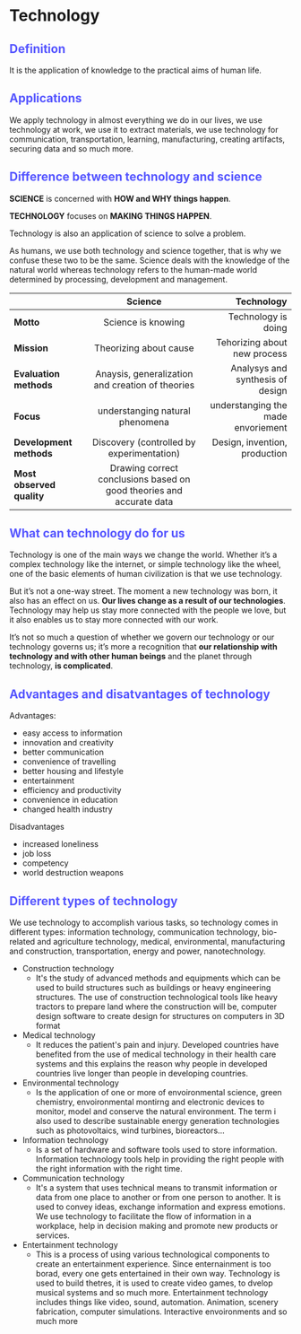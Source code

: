 # Technology

## <span style="color:#5555ff">Definition</span>
It is the application of knowledge to the practical aims of human life.

## <span style="color:#5555ff">Applications</span>
We apply technology in almost everything we do in our lives, we use technology at work, we use it to extract materials, we use technology for communication, transportation, learning, manufacturing, creating artifacts, securing data and so much more.

## <span style="color:#5555ff">Difference between technology and science</span>
**SCIENCE** is concerned with **HOW and WHY things happen**.

**TECHNOLOGY** focuses on **MAKING THINGS HAPPEN**.

Technology is also an application of science to solve a problem.

As humans, we use both technology and science together, that is why we confuse these two to be the same. Science deals with the knowledge of the natural world whereas technology refers to the human-made world determined by processing, development and management.

||Science|Technology|
|:---|:---:|---:|
|**Motto**|Science is knowing|Technology is doing|
|**Mission**|Theorizing about cause|Tehorizing about new process|
|**Evaluation methods**|Anaysis, generalization and creation of theories|Analysys and synthesis of design|
|**Focus**|understanging natural phenomena|understanging the made envoriement|
|**Development methods**|Discovery (controlled by experimentation)|Design, invention, production|
|**Most observed quality**|Drawing correct conclusions based on good theories and accurate data||

## <span style="color:#5555ff">What can technology do for us</span>
Technology is one of the main ways we change the world. Whether it’s a complex technology like the internet, or simple technology like the wheel, one of the basic elements of human civilization is that we use technology.

But it’s not a one-way street. The moment a new technology was born, it also has an effect on us. **Our lives change as a result of our technologies**. Technology may help us stay more connected with the people we love, but it also enables us to stay more connected with our work.

It’s not so much a question of whether we govern our technology or our technology governs us; it’s more a recognition that **our relationship with technology and with other human beings** and the planet through technology, **is complicated**.

## <span style="color:#5555ff">Advantages and disatvantages of technology</span>

Advantages:
- easy access to information
- innovation and creativity
- better communication
- convenience of travelling
- better housing and lifestyle
- entertainment
- efficiency and productivity
- convenience in education
- changed health industry

Disadvantages
- increased loneliness
- job loss
- competency
- world destruction weapons

## <span style="color:#5555ff">Different types of technology</span>

We use technology to accomplish various tasks, so technology comes in different types: information technology, communication technology, bio-related and agriculture technology, medical, environmental, manufacturing and construction, transportation, energy and power, nanotechnology. 

- Construction technology
	- It's the study of advanced methods and equipments which can be used to build structures such as buildings or heavy engineering structures. The use of construction technological tools like heavy tractors to prepare land where the construction will be, computer design software to create design for structures on computers in 3D format
- Medical technology
	- It reduces the patient's pain and injury. Developed countries have benefited from the use of medical technology in their health care systems and this explains the reason why people in developed countries live longer than people in developing countries.	
- Environmental technology
	- Is the application of one or more of envoironmental science, green chemistry, envoironmental montirng and electronic devices to monitor, model and conserve the natural environment. The term i also used to describe sustainable energy generation technologies such as photovoltaics, wind turbines, bioreactors...
- Information technology
	- Is a set of hardware and software tools used to store information. Information technology tools help in providing the right people with the right information with the right time.
- Communication technology
	- It's a system that uses technical means to transmit information or data from one place to another or from one person to another. It is used to convey ideas, exchange information and express emotions. We use technology to facilitate the flow of information in a workplace, help in decision making and promote new products or services.
- Entertainment technology
	- This is a process of using various technological components to create an entertainment experience. Since enternainment is too borad, every one gets entertained in their own way. Technology is used to build thetres, it is used to create video games, to dvelop musical systems and so much more. Entertainment technology includes things like video, sound, automation. Animation, scenery fabrication, computer simulations. Interactive envoironments and so much more
